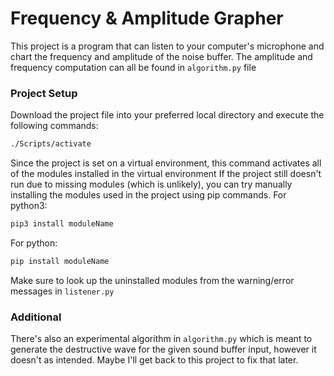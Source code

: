 # Frequency & Amplitude Grapher
This project is a program that can listen to your computer's microphone and chart the frequency and amplitude of the noise buffer.
The amplitude and frequency computation can all be found in `algorithm.py` file
### Project Setup
Download the project file into your preferred local directory and execute the following commands:
```bash
./Scripts/activate
```
Since the project is set on a virtual environment, this command activates all of the modules installed in the virtual environment
If the project still doesn't run due to missing modules (which is unlikely), you can try manually installing the modules used in the project using pip commands.
For python3:
```bash
pip3 install moduleName
```
For python:
```bash
pip install moduleName
```
Make sure to look up the uninstalled modules from the warning/error messages in `listener.py`
### Additional
There's also an experimental algorithm in `algorithm.py` which is meant to generate the destructive wave for the given sound buffer input, however it doesn't as intended.
Maybe I'll get back to this project to fix that later.
